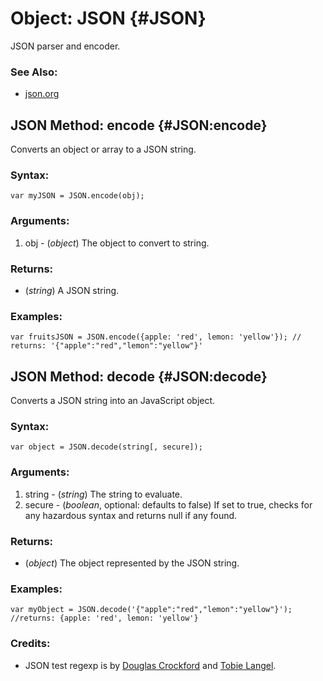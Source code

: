 Object: JSON {#JSON}
====================

JSON parser and encoder.

### See Also:

- [json.org](http://www.json.org/)

JSON Method: encode {#JSON:encode}
----------------------------------

Converts an object or array to a JSON string.

###	Syntax:

	var myJSON = JSON.encode(obj);

###	Arguments:

1. obj - (*object*) The object to convert to string.

###	Returns:

* (*string*) A JSON string.

###	Examples:

	var fruitsJSON = JSON.encode({apple: 'red', lemon: 'yellow'}); // returns: '{"apple":"red","lemon":"yellow"}'



JSON Method: decode {#JSON:decode}
----------------------------------

Converts a JSON string into an JavaScript object.

###	Syntax:

	var object = JSON.decode(string[, secure]);

###	Arguments:

1. string - (*string*) The string to evaluate.
2. secure - (*boolean*, optional: defaults to false) If set to true, checks for any hazardous syntax and returns null if any found.

###	Returns:

* (*object*) The object represented by the JSON string.

###	Examples:

	var myObject = JSON.decode('{"apple":"red","lemon":"yellow"}'); //returns: {apple: 'red', lemon: 'yellow'}

###	Credits:

- JSON test regexp is by [Douglas Crockford](http://crockford.org/) and [Tobie Langel](http://tobielangel.com/).
